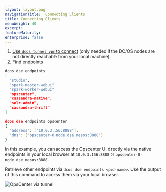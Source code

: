```yaml
---
layout: layout.pug
navigationTitle:  Connecting Clients
title: Connecting Clients
menuWeight: 40
excerpt:
featureMaturity:
enterprise: false
---
```


1. [Use `dcos tunnel vpn` to connect](/1.8/administration/access-node/tunnel/) (only needed if the DC/OS nodes are not directly reachable from your local machine).
1. Find endpoints
```bash
dcos dse endpoints
[
  "studio",
  "spark-master-webui",
  "spark-worker-webui",
  "opscenter",
  "cassandra-native",
  "solr-admin",
  "cassandra-thrift"
]

dcos dse endpoints opscenter
{
  "address": ["10.0.3.156:8888"],
  "dns": ["opscenter-0-node.dse.mesos:8888"]
}
```

In this example, you can access the Opscenter UI directly via the native endpoints in your local browser at `10.0.3.156:8888` or `opscenter-0-node.dse.mesos:8888`.

Retrieve other endpoints via `dcos dse endpoints <pod-name>`. Use the output of this command to access them via your local browser.

![OpsCenter via tunnel](/img/screenshot.jpg?raw=true "OpsCenter")

